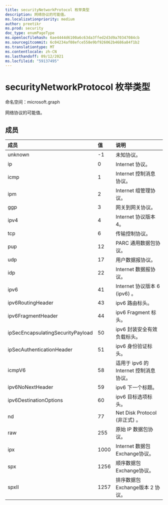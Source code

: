 ```yaml
---
title: securityNetworkProtocol 枚举类型
description: 网络协议的可能值。
ms.localizationpriority: medium
author: preetikr
ms.prod: security
doc_type: enumPageType
ms.openlocfilehash: 6ae4444d6100a6c63da3ffed2d3d9a70347084cb
ms.sourcegitcommit: 6c04234af08efce558e9bf926062b4686a84f1b2
ms.translationtype: MT
ms.contentlocale: zh-CN
ms.lasthandoff: 09/12/2021
ms.locfileid: "59137495"
---
```

# <a name="securitynetworkprotocol-enum-type"></a>securityNetworkProtocol 枚举类型

命名空间：microsoft.graph

网络协议的可能值。

## <a name="members"></a>成员

|成员|值|说明|
|:---|:---|:---|
|unknown|-1|未知协议。|
|ip|0|Internet 协议。|
|icmp|1| Internet 控制消息协议。|
|ipm|2| Internet 组管理协议。|
|ggp|3| 网关到网关协议。|
|ipv4|4 | Internet 协议版本 4。|
|tcp|6 | 传输控制协议。|
|pup|12 | PARC 通用数据包协议。|
|udp|17 | 用户数据报协议。|
|idp|22| Internet 数据报协议。|
|ipv6|41| Internet 协议版本 6 (ipv6) 。|
|ipv6RoutingHeader|43| ipv6 路由标头。|
|ipv6FragmentHeader|44| ipv6 Fragment 标头。|
|ipSecEncapsulatingSecurityPayload|50| ipv6 封装安全有效负载标头。|
|ipSecAuthenticationHeader|51| ipv6 身份验证标头。|
|icmpV6|58| 适用于 ipv6 的 Internet 控制消息协议。|
|ipv6NoNextHeader|59| ipv6 下一个标题。|
|ipv6DestinationOptions|60| ipv6 目标选项标头。|
|nd|77| Net Disk Protocol (非正式) 。|
|raw|255| 原始 IP 数据包协议。|
|ipx|1000| Internet 数据包Exchange协议。|
|spx|1256| 顺序数据包Exchange协议。|
|spxII|1257| 排序数据包Exchange版本 2 协议。|


